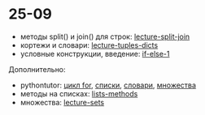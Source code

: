 # 25-09

* методы split() и join() для строк: [lecture-split-join](https://nbviewer.jupyter.org/github/allatambov/PyDat-0919/blob/master/lectures-seminars/3-structures/lecture-split-join.ipynb)
* кортежи и словари: [lecture-tuples-dicts](https://nbviewer.jupyter.org/github/allatambov/PyDat-0919/blob/master/lectures-seminars/3-structures/lecture-tuples-dicts.ipynb)
* условные конструкции, введение: [if-else-1]()

Дополнительно:

* pythontutor: [цикл for](http://pythontutor.ru/lessons/for_loop/), [списки](http://pythontutor.ru/lessons/lists/), [словари](http://pythontutor.ru/lessons/dicts/), [множества](http://pythontutor.ru/lessons/sets/)
* методы на списках: [lists-methods](https://nbviewer.jupyter.org/github/allatambov/Py-programming-3/blob/master/20-04/Lists-methods.ipynb)
* множества: [lecture-sets](https://nbviewer.jupyter.org/github/allatambov/PyDat-0919/blob/master/lectures-seminars/3-structures/lecture-sets.ipynb)
